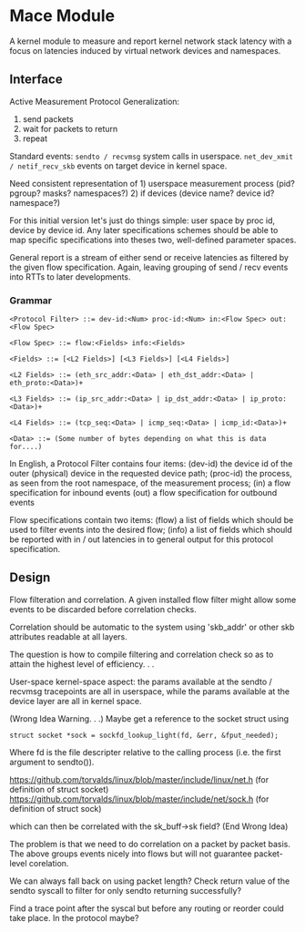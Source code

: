 # Mace Module

A kernel module to measure and report kernel network stack latency with a focus on latencies induced by virtual network devices and namespaces.

## Interface

Active Measurement Protocol Generalization:
1) send packets
2) wait for packets to return
3) repeat

Standard events:
`sendto / recvmsg` system calls in userspace.
`net_dev_xmit / netif_recv_skb` events on target device in kernel space.


Need consistent representation of 1) userspace measurement process (pid? pgroup? masks? namespaces?) 2) if devices (device name? device id? namespace?)

For this initial version let's just do things simple: user space by proc id, device by device id.  Any later specifications schemes should be able to map
specific specifications into theses two, well-defined parameter spaces.

General report is a stream of either send or receive latencies as filtered
by the given flow specification. Again, leaving grouping of send / recv events into RTTs to later developments.


### Grammar

```
<Protocol Filter> ::= dev-id:<Num> proc-id:<Num> in:<Flow Spec> out:<Flow Spec>

<Flow Spec> ::= flow:<Fields> info:<Fields>

<Fields> ::= [<L2 Fields>] [<L3 Fields>] [<L4 Fields>]

<L2 Fields> ::= (eth_src_addr:<Data> | eth_dst_addr:<Data> | eth_proto:<Data>)+

<L3 Fields> ::= (ip_src_addr:<Data> | ip_dst_addr:<Data> | ip_proto:<Data>)+

<L4 Fields> ::= (tcp_seq:<Data> | icmp_seq:<Data> | icmp_id:<Data>)+

<Data> ::= (Some number of bytes depending on what this is data for....)

```

In English, a Protocol Filter contains four items:
  (dev-id) the device id of the outer (physical) device in the requested device path;
  (proc-id) the process, as seen from the root namespace, of the measurement process;
  (in) a flow specification for inbound events
  (out) a flow specification for outbound events

Flow specifications contain two items:
  (flow) a list of fields which should be used to filter events into the desired flow;
  (info) a list of fields which should be reported with in / out latencies in to general output for this protocol specification.


## Design

Flow filteration and correlation. A given installed flow filter might allow some events to be discarded before correlation checks.

Correlation should be automatic to the system using 'skb_addr' or other skb attributes readable at all layers.

The question is how to compile filtering and correlation check so as to attain the highest level of efficiency. . .

User-space kernel-space aspect: the params available at the sendto / recvmsg
tracepoints are all in userspace, while the params available at the
device layer are all in kernel space.

(Wrong Idea Warning. . .)
Maybe get a reference to the socket struct using
```
struct socket *sock = sockfd_lookup_light(fd, &err, &fput_needed);
```
Where fd is the file descripter relative to the calling process
(i.e. the first argument to sendto()).

https://github.com/torvalds/linux/blob/master/include/linux/net.h  (for definition of struct socket)
https://github.com/torvalds/linux/blob/master/include/net/sock.h (for definition of struct sock)

which can then be correlated with the sk_buff->sk field?
(End Wrong Idea)

The problem is that we need to do correlation on a packet by packet basis. The above groups events nicely into flows but will not guarantee packet-level corelation.


We can always fall back on using packet length?
Check return value of the sendto syscall to filter for only sendto returning successfully?

Find a trace point after the syscal but before any routing or reorder could take place. In the protocol maybe?


